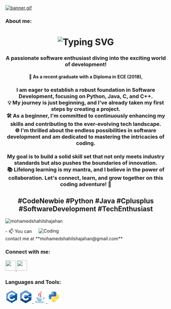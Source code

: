 [![banner.gif](https://i.postimg.cc/PfDpcCgk/banner.gif)](https://postimg.cc/MXWpfpZs)
<h3>About me:</h3>

<h1 align="center" href="https://git.io/typing-svg"><img src="https://readme-typing-svg.demolab.com?font=Fira+Code&weight=600&size=30&pause=1000&color=F7DC00&center=true&vCenter=true&random=false&width=550&height=32&lines=Hi+%F0%9F%91%8B%2C+I'm+Mohamed+Shahil" alt="Typing SVG" /></h1>

<h3 align="center">A passionate software enthusiast diving into the exciting world of development!<br>
  <h4 align="center">🚀 As a recent graduate with a Diploma in ECE (2018),</h4> <h3 align="center">I am eager to establish a robust foundation in Software Development, focusing on Python, Java, C, and C++.<br>
  💡 My journey is just beginning, and I've already taken my first steps by creating a project.<br>
  🛠️ As a beginner, I'm committed to continuously enhancing my skills and contributing to the ever-evolving tech landscape.<br>
  🌐 I'm thrilled about the endless possibilities in software development and am dedicated to mastering the intricacies of coding.</h3>
  <h3 align="center">My goal is to build a solid skill set that not only meets industry standards but also pushes the boundaries of innovation.<br>
  📚 Lifelong learning is my mantra, and I believe in the power of collaboration. Let's connect, learn, and grow together on this coding adventure! 🤝 </h3>
  
 <h2 align="center"> #CodeNewbie #Python #Java #Cplusplus #SoftwareDevelopment #TechEnthusiast</h2>

<p align="left"> <img src="https://komarev.com/ghpvc/?username=mohamedshahilshajahan&label=Profile%20views&color=0e75b6&style=flat" alt="mohamedshahilshajahan" /> </p>
<img align="right" alt="Coding" width="400" src="https://cdn.dribbble.com/users/1162077/screenshots/3848914/programmer.gif">
- 📫 You can contact me at **mohamedshahilshajahan@gmail.com**

<h3 align="left">Connect with me:</h3>
<p align="left"> <a href="https://www.linkedin.com/in/mohamedshahilshajahan" target="_blank" rel="noreferrer"> <picture> <source media="(prefers-color-scheme: dark)" srcset="https://raw.githubusercontent.com/danielcranney/readme-generator/main/public/icons/socials/linkedin-dark.svg" /> <source media="(prefers-color-scheme: light)" srcset="https://raw.githubusercontent.com/danielcranney/readme-generator/main/public/icons/socials/linkedin.svg" /> <img src="https://raw.githubusercontent.com/danielcranney/readme-generator/main/public/icons/socials/linkedin.svg" width="32" height="32" /> </picture> </a><a href="https://www.github.com/mohamedshahilshajahan" target="_blank" rel="noreferrer"> <picture> <source media="(prefers-color-scheme: dark)" srcset="https://raw.githubusercontent.com/danielcranney/readme-generator/main/public/icons/socials/github-dark.svg" /> <source media="(prefers-color-scheme: light)" srcset="https://raw.githubusercontent.com/danielcranney/readme-generator/main/public/icons/socials/github.svg" /> <img src="https://raw.githubusercontent.com/danielcranney/readme-generator/main/public/icons/socials/github.svg" width="32" height="32" /> </picture> </a> </p>

<h3 align="left">Languages and Tools:</h3>
<p align="left"> <img src="https://raw.githubusercontent.com/devicons/devicon/master/icons/c/c-original.svg" alt="c" width="40" height="40"/> </a> <a href="https://www.w3schools.com/cpp/" target="_blank" rel="noreferrer"> <img src="https://raw.githubusercontent.com/devicons/devicon/master/icons/cplusplus/cplusplus-original.svg" alt="cplusplus" width="40" height="40"/> </a> <a href="https://www.java.com" target="_blank" rel="noreferrer"> <img src="https://raw.githubusercontent.com/devicons/devicon/master/icons/java/java-original.svg" alt="java" width="40" height="40"/> </a> <a href="https://www.python.org" target="_blank" rel="noreferrer"> <img src="https://raw.githubusercontent.com/devicons/devicon/master/icons/python/python-original.svg" alt="python" width="40" height="40"/> </a> </p>
